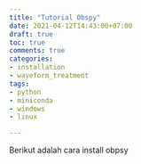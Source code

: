 ```yaml
---
title: "Tutorial Obspy"
date: 2021-04-12T14:43:00+07:00
draft: true
toc: true
comments: true
categories:
- installation
- waveform_treatment
tags:
- python
- miniconda
- windows
- linux

---
```

 Berikut adalah cara install obpsy



  

<!--more-->
